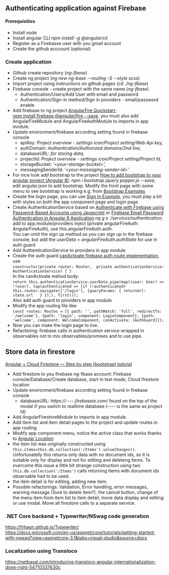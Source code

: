 ## Authenticating application against Firebase
#### Prerequisities
- Install node
- Install angular CLI _npm install -g @angular/cli_
- Register as a Firebasse user with you gmail account
- Create the github acccount (optional)
### Create application
- Github create repository (_ng-fbase_)
- Create ng project (_ng new ng-base --routing -S --style scss_)
- Import project using instructions on github pages (_cd ./ng-fbase_)
- Firebase console - create project with the same name (_ng-fbase_)
  * Authentication/Users/Add User with email and password
  * Authentication/Sign-in method/Sign in providers - email/password enable
- Add firebase to ng project [AngularFire Quickstart](https://github.com/angular/angularfire/blob/master/docs/install-and-setup.md);
[npm install firebase @angular/fire --save](https://www.npmjs.com/package/@angular/fire), you must also add AngularFireModule and AngularFireAuthModule to imports in app module.
- Update environment/firebase according setting found in firebase console
  * apiKey: _Project overview - settings icon/Project setting/Web Api key,_
  * authDomain: _Authentication/Authorized domains/2nd line,_
  * databaseURL: _for storing data,_
  * projectId: _Project overview - settings icon/Project setting/Project Id,_
  * storageBucket: _'\<your-storage-bucket>',_
  * messagingSenderId: _'\<your-messaging-sender-id>'_
- For nice look add bootstrap to the project [How to add bootstrap to your angular project (Angular 8)](https://medium.com/@oyewusioyekunle/how-to-add-bootstrap-to-your-angular-project-angular-8-6379fd6a0f46):
_npm i bootstrap jquery popper.js --save_, edit angular.json to add bootstrap.
Modify the front page with some menu to see bootstrap is working e.g. from [Bootstrap Examples](https://getbootstrap.com/docs/4.4/examples/)
- Create the login page, you can use [Sign In Example](https://getbootstrap.com/docs/4.4/examples/sign-in/), you must play a bit with styles on both the app component page and login page
- Create AuthenticationService based on [Authenticate with Firebase using Password-Based Accounts using Javascript](https://firebase.google.com/docs/auth/web/password-auth) or [Firebase Email Password Authentication in Angular 8 Application](https://jsonworld.com/demo/firebase-email-password-authentication-in-angular-application)
_ng g s ./services/authentication_; add to app.module/providers
Inject (private angularFireAuth: AngularFireAuth), use this.angularFireAuth.auth.  
You can omit the sign up method as you can sign up in the firebase console, but add the _userData = angularFireAuth.authState_ for use in auth guard
- Add AuthenticationService to providers in app module
- Create the auth guard [canActivate firebase auth route implementation](https://github.com/angular/angularfire/issues/282#issuecomment-228514876), use  
   `constructor(private router: Router,  private authenticationService: AuthenticationService) { }`  
In the canActivate mehod body:  
  `return this.authenticationService.userData.pipe(map((user: User) => !!user), tap(authenticated => {if (!authenticated) this.router.navigate(['/login'], {queryParams: { returnUrl: state.url   } });), first());`  
Also add auth guard to providers in app module
- Modify the app routing file like:  
  `const routes: Routes = [{ path: '', pathMatch: 'full', redirectTo: '/welcome'}, {path: 'login', component: LoginComponent}, {path: 'welcome', component: WelcomeComponent, canActivate: [AuthGuard]}];`
- Now you can make the login page to live.
- Refactoring: firebase calls in authentication service wrapped in observables not to mix observables/promises and to use pipe.

## Store data in firestore
[Angular + Cloud Firestore — Step by step (bootstrap) tutorial](https://medium.com/factory-mind/angular-cloud-firestore-step-by-step-bootstrap-tutorial-ecb96db8d071)
- Add firestore to you firebase ng-fbase account: Firebase console/Database/Create database, start in test mode, Cloud firestore location
- Update environment/firebase according setting found in firebase console
  * databaseURL: _https://----.firebaseio.com/_ found on the top of the modal if you switch to realtime database (---- is the same as project Id)
- Add AngularFirestoreModule to imports in app module.
- Add item list and item detail pages to the project and update routes in app routing
- Modify app component menu, notice the active class that works thanks to [Angular Location](https://angular.io/api/common/Location)
- the item list was originally constructed using `this.items=this.db.collection('/Items').valueChanges()`. Unfortunatelly this returns only data with no document ids, so it is suitable only for display and not for editing and deleteng items. To overcome this issue a little bit strange construction using two `this.db.collection('/Items')` calls returning Items with document ids observable had to be used.
- the item detail is for editing, adding new item.
- Possible refactorings: Validation, Error handling, error messages, warning message (Sure to delete item?), the cancel button, change of the menu item from item list to item detail, move data display and editing or use modal.
Move all firestore calls to a separate service.

### .NET Core backend + Typewriter/NSwag code generation
https://frhagn.github.io/Typewriter/  
https://docs.microsoft.com/en-us/aspnet/core/tutorials/getting-started-with-nswag?view=aspnetcore-3.1&tabs=visual-studio&source=docs
	
### Localization using Transloco
https://netbasal.com/introducing-transloco-angular-internationalization-done-right-54710337630c

